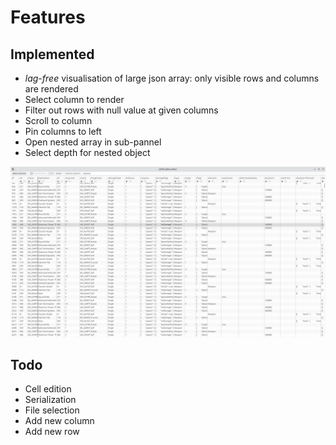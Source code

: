 # Features
## Implemented
- *lag-free* visualisation of large json array: only visible rows and columns are rendered
- Select column to render
- Filter out rows with null value at given columns
- Scroll to column
- Pin columns to left
- Open nested array in sub-pannel
- Select depth for nested object

![](./github/json-editor.png)

## Todo
- Cell edition
- Serialization
- File selection
- Add new column
- Add new row